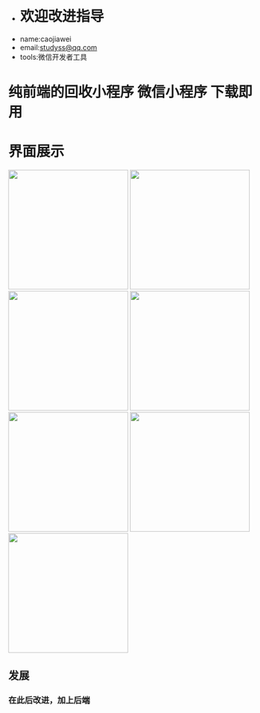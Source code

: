 * # 欢迎改进指导
* name:caojiawei
* email:studyss@qq.com
* tools:微信开发者工具
# 纯前端的回收小程序  微信小程序  下载即用
# 界面展示
<p float="left">
  <img src="https://img-blog.csdnimg.cn/7bffc1cf19a641049a8666fca834a457.png?x-oss-process=image/watermark,type_d3F5LXplbmhlaQ,shadow_50,text_Q1NETiBA6ZOB6ZSF6YeM5rS7552A55qE5aSn6bmF,size_20,color_FFFFFF,t_70,g_se,x_16" width="240px" />
  <img src="https://img-blog.csdnimg.cn/9c99b93ddafd4d6facf6670bec77217c.png?x-oss-process=image/watermark,type_d3F5LXplbmhlaQ,shadow_50,text_Q1NETiBA6ZOB6ZSF6YeM5rS7552A55qE5aSn6bmF,size_20,color_FFFFFF,t_70,g_se,x_16" width="240px" /> 
  <img src="https://img-blog.csdnimg.cn/60d0b5f498bf411eb4231774b842378a.png?x-oss-process=image/watermark,type_d3F5LXplbmhlaQ,shadow_50,text_Q1NETiBA6ZOB6ZSF6YeM5rS7552A55qE5aSn6bmF,size_20,color_FFFFFF,t_70,g_se,x_16" width="240px" />
  <img src="https://img-blog.csdnimg.cn/541e0465166d4035977f2a667e573333.png?x-oss-process=image/watermark,type_d3F5LXplbmhlaQ,shadow_50,text_Q1NETiBA6ZOB6ZSF6YeM5rS7552A55qE5aSn6bmF,size_20,color_FFFFFF,t_70,g_se,x_16" width="240px" />
  <img src="https://img-blog.csdnimg.cn/95df74574ed246878202c768acfca1ae.png?x-oss-process=image/watermark,type_d3F5LXplbmhlaQ,shadow_50,text_Q1NETiBA6ZOB6ZSF6YeM5rS7552A55qE5aSn6bmF,size_20,color_FFFFFF,t_70,g_se,x_16" width="240px" />
  <img src="https://img-blog.csdnimg.cn/4724f382e4d442c1b3452d8a886f822a.png?x-oss-process=image/watermark,type_d3F5LXplbmhlaQ,shadow_50,text_Q1NETiBA6ZOB6ZSF6YeM5rS7552A55qE5aSn6bmF,size_20,color_FFFFFF,t_70,g_se,x_16" width="240px" />
  <img src="https://img-blog.csdnimg.cn/8085bbdff9aa41fbb16f326b43d238d7.png?x-oss-process=image/watermark,type_d3F5LXplbmhlaQ,shadow_50,text_Q1NETiBA6ZOB6ZSF6YeM5rS7552A55qE5aSn6bmF,size_20,color_FFFFFF,t_70,g_se,x_16" width="240px" />
</p>
  
## 发展  
### 在此后改进，加上后端
